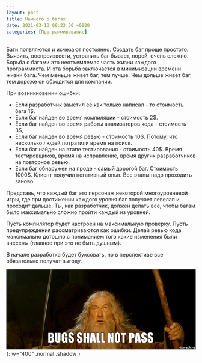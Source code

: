```yaml
---
layout: post
title: Немного о багах
date: 2021-03-13 00:23:30 +0000
categories: [Программирование]
---
```


Баги появляются и исчезают постоянно. Создать баг проще простого. Выявить, воспроизвести, устранить баг бывает, порой, очень сложно. Борьба с багами это неотъемлемая часть жизни каждого программиста. И эта борьба заключается в минимизации времени жизни бага. Чем меньше живет баг, тем лучше. Чем дольше живет баг, тем дороже он обходится для компании.

При возникновении ошибки:
* Если разработчик заметил ее как только написал - то стоимость бага 1$.
* Если баг найден во время компиляции - стоимость 2$.
* Если баг найден во время работы анализаторов кода - стоимость 3$,
* Если баг найден во время ревью - стоимость 10$. Потому, что несколько людей потратили время на поиск.
* Если баг найден на этапе тестирования - стоимость 40$. Время тестировщиков, время на исправление, время других разработчиков на повторное ревью.
* Если баг обнаружен на проде - самый дорогой баг. Стоимость 1000$. Клиент получил негативный опыт. Все этапы надо проходить заново.

Представь, что каждый баг это персонаж некоторой многоуровневой игры, где при достижении каждого уровня баг получает левелап и проходит дальше.
Ты, как разработчик, должен делать все, чтобы багам было максимально сложно пройти каждый из уровней.

Пусть компилятор будет настроен на максимальную проверку. Пусть предупреждения рассматриваются как ошибки. Делай ревью кода максимально дотошно с пониманием того какие изменения были внесены (главное при это не быть душным).

В начале разработка будет буксовать, но в перспективе все обязательно получат выгоду.

![](/assets/img/bugs_shall_not_pass.jpg){: w="400" .normal .shadow }
